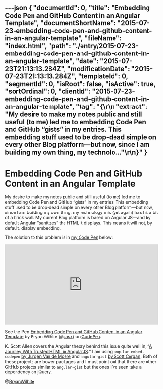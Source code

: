 ---json
{
  "documentId": 0,
  "title": "Embedding Code Pen and GitHub Content in an Angular Template",
  "documentShortName": "2015-07-23-embedding-code-pen-and-github-content-in-an-angular-template",
  "fileName": "index.html",
  "path": "./entry/2015-07-23-embedding-code-pen-and-github-content-in-an-angular-template",
  "date": "2015-07-23T21:13:13.284Z",
  "modificationDate": "2015-07-23T21:13:13.284Z",
  "templateId": 0,
  "segmentId": 0,
  "isRoot": false,
  "isActive": true,
  "sortOrdinal": 0,
  "clientId": "2015-07-23-embedding-code-pen-and-github-content-in-an-angular-template",
  "tag": "{\r\n  \"extract\": \"My desire to make my notes public and still useful (to me) led me to embedding Code Pen and GitHub “gists” in my entries. This embedding stuff used to be drop-dead simple on every other Blog platform—but now, since I am building my own thing, my technolo...\"\r\n}"
}
---

# Embedding Code Pen and GitHub Content in an Angular Template

My desire to make my notes public and still useful (to me) led me to embedding Code Pen and GitHub “gists” in my entries. This embedding stuff used to be drop-dead simple on every other Blog platform—but now, since I am building my own thing, my technology mix (yet again) has hit a bit of a brick wall. My current Blog platform is based on Angular JS—and by default Angular “sanitizes” the HTML it displays. This means it will not, by default, display embedding.

The solution to this problem is in [my Code Pen](http://codepen.io/rasx/pen/xGaXrN) below:

<!-- cSpell:disable -->
<iframe height="265" style="width: 100%;" scrolling="no" title="Embedding Code Pen and GitHub Content in an Angular Template" src="https://codepen.io/rasx/embed/xGaXrN?height=265&theme-id=0&default-tab=js,result" frameborder="no" allowtransparency="true" allowfullscreen="true">
See the Pen <a href='https://codepen.io/rasx/pen/xGaXrN'>Embedding Code Pen and GitHub Content in an Angular Template</a> by Bryan Wilhite
  (<a href='https://codepen.io/rasx'>@rasx</a>) on <a href='https://codepen.io'>CodePen</a>.
</iframe>
<!-- cSpell:enable -->

See the Pen [Embedding Code Pen and GitHub Content in an Angular Template](http://codepen.io/rasx/pen/xGaXrN/) by Bryan Wilhite ([@rasx](http://codepen.io/rasx)) on [CodePen](http://codepen.io).

K. Scott Allen covers the Angular theory behind this issue quite well in, “[A Journey With Trusted HTML in AngularJS](http://odetocode.com/blogs/scott/archive/2014/09/10/a-journey-with-trusted-html-in-angularjs.aspx).” I am using `angular-embed-codepen` [by Jurgen Van de Moere](https://github.com/jvandemo/angular-embed-codepen) and `angular-gist` [by Scott Corgan](https://github.com/scottcorgan/angular-gist). Both of these projects are bower packages and I must point out that there are other GitHub projects similar to `angular-gist` but the ones I’ve seen take a dependency on jQuery.

@[BryanWilhite](https://twitter.com/BryanWilhite)
